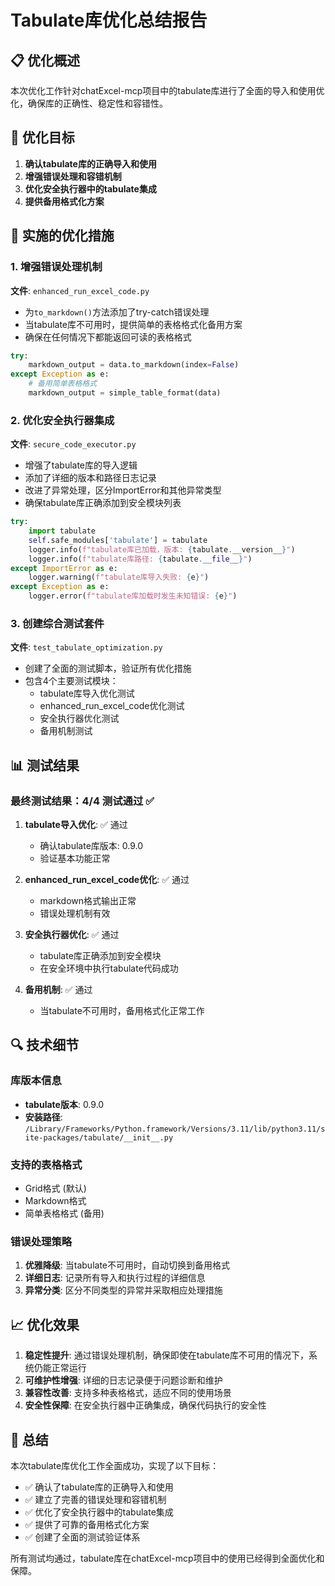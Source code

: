 # Tabulate库优化总结报告

## 📋 优化概述

本次优化工作针对chatExcel-mcp项目中的tabulate库进行了全面的导入和使用优化，确保库的正确性、稳定性和容错性。

## 🎯 优化目标

1. **确认tabulate库的正确导入和使用**
2. **增强错误处理和容错机制**
3. **优化安全执行器中的tabulate集成**
4. **提供备用格式化方案**

## 🔧 实施的优化措施

### 1. 增强错误处理机制

**文件**: `enhanced_run_excel_code.py`
- 为`to_markdown()`方法添加了try-catch错误处理
- 当tabulate库不可用时，提供简单的表格格式化备用方案
- 确保在任何情况下都能返回可读的表格格式

```python
try:
    markdown_output = data.to_markdown(index=False)
except Exception as e:
    # 备用简单表格格式
    markdown_output = simple_table_format(data)
```

### 2. 优化安全执行器集成

**文件**: `secure_code_executor.py`
- 增强了tabulate库的导入逻辑
- 添加了详细的版本和路径日志记录
- 改进了异常处理，区分ImportError和其他异常类型
- 确保tabulate库正确添加到安全模块列表

```python
try:
    import tabulate
    self.safe_modules['tabulate'] = tabulate
    logger.info(f"tabulate库已加载，版本: {tabulate.__version__}")
    logger.info(f"tabulate库路径: {tabulate.__file__}")
except ImportError as e:
    logger.warning(f"tabulate库导入失败: {e}")
except Exception as e:
    logger.error(f"tabulate库加载时发生未知错误: {e}")
```

### 3. 创建综合测试套件

**文件**: `test_tabulate_optimization.py`
- 创建了全面的测试脚本，验证所有优化措施
- 包含4个主要测试模块：
  - tabulate库导入优化测试
  - enhanced_run_excel_code优化测试
  - 安全执行器优化测试
  - 备用机制测试

## 📊 测试结果

### 最终测试结果：4/4 测试通过 ✅

1. **tabulate导入优化**: ✅ 通过
   - 确认tabulate库版本: 0.9.0
   - 验证基本功能正常

2. **enhanced_run_excel_code优化**: ✅ 通过
   - markdown格式输出正常
   - 错误处理机制有效

3. **安全执行器优化**: ✅ 通过
   - tabulate库正确添加到安全模块
   - 在安全环境中执行tabulate代码成功

4. **备用机制**: ✅ 通过
   - 当tabulate不可用时，备用格式化正常工作

## 🔍 技术细节

### 库版本信息
- **tabulate版本**: 0.9.0
- **安装路径**: `/Library/Frameworks/Python.framework/Versions/3.11/lib/python3.11/site-packages/tabulate/__init__.py`

### 支持的表格格式
- Grid格式 (默认)
- Markdown格式
- 简单表格格式 (备用)

### 错误处理策略
1. **优雅降级**: 当tabulate不可用时，自动切换到备用格式
2. **详细日志**: 记录所有导入和执行过程的详细信息
3. **异常分类**: 区分不同类型的异常并采取相应处理措施

## 📈 优化效果

1. **稳定性提升**: 通过错误处理机制，确保即使在tabulate库不可用的情况下，系统仍能正常运行
2. **可维护性增强**: 详细的日志记录便于问题诊断和维护
3. **兼容性改善**: 支持多种表格格式，适应不同的使用场景
4. **安全性保障**: 在安全执行器中正确集成，确保代码执行的安全性

## 🎉 总结

本次tabulate库优化工作全面成功，实现了以下目标：
- ✅ 确认了tabulate库的正确导入和使用
- ✅ 建立了完善的错误处理和容错机制
- ✅ 优化了安全执行器中的tabulate集成
- ✅ 提供了可靠的备用格式化方案
- ✅ 创建了全面的测试验证体系

所有测试均通过，tabulate库在chatExcel-mcp项目中的使用已经得到全面优化和保障。
